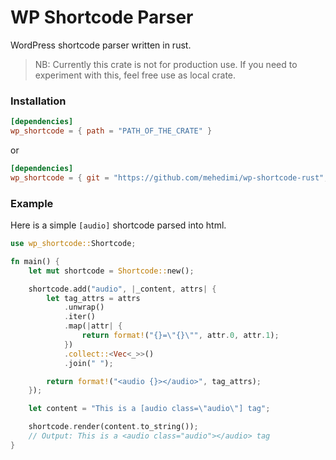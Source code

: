 # WP Shortcode Parser
WordPress shortcode parser written in rust.
> NB: Currently this crate is not for production use. 
> If you need to experiment with this, feel free use as local crate.

### Installation
```toml
[dependencies]
wp_shortcode = { path = "PATH_OF_THE_CRATE" }
```

or

```toml
[dependencies]
wp_shortcode = { git = "https://github.com/mehedimi/wp-shortcode-rust", branch = "main" }
```


### Example
Here is a simple `[audio]` shortcode parsed into html.

```rust
use wp_shortcode::Shortcode;

fn main() {
    let mut shortcode = Shortcode::new();

    shortcode.add("audio", |_content, attrs| {
        let tag_attrs = attrs
            .unwrap()
            .iter()
            .map(|attr| {
                return format!("{}=\"{}\"", attr.0, attr.1);
            })
            .collect::<Vec<_>>()
            .join(" ");

        return format!("<audio {}></audio>", tag_attrs);
    });

    let content = "This is a [audio class=\"audio\"] tag";

    shortcode.render(content.to_string());
    // Output: This is a <audio class="audio"></audio> tag
}
```
